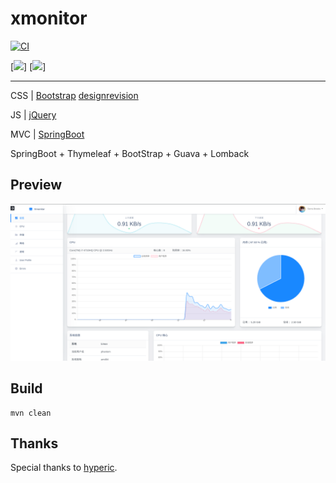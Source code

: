 # xmonitor


[![CI](https://img.shields.io/travis/vinophantom/xmonitor.svg?style=popout)](https://travis-ci.org/vinophantom/xmonitor)
<!-- [![](https://img.shields.io/github/followers/vinophantom.svg?style=social)](https://github.com/vinophantom) -->
[![](https://img.shields.io/david/vinophantom/xmonitor.svg)]
[![](https://img.shields.io/github/last-commit/vinophantom/xmonitor.svg)]

---
CSS | [Bootstrap](https://getbootstrap.com/) [designrevision](https://designrevision.com/)

JS  | [jQuery](https://jquery.com/)

MVC | [SpringBoot](http://spring.io/projects/spring-boot)

SpringBoot + Thymeleaf + BootStrap + Guava + Lomback


## Preview
![](main.png)

## Build

```
mvn clean
```



## Thanks

Special thanks to [hyperic](https://github.com/hyperic/).
